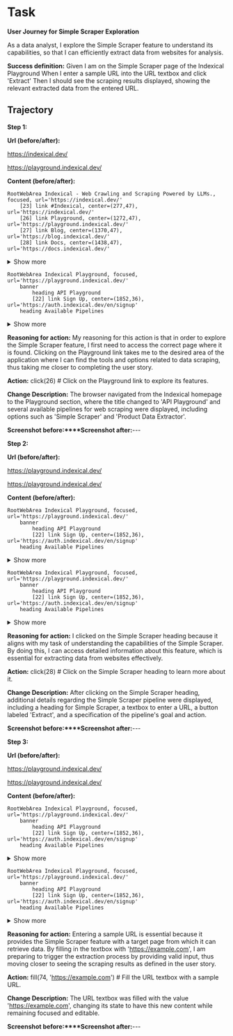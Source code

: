 # Task

**User Journey for Simple Scraper Exploration**

As a data analyst,
I explore the Simple Scraper feature to understand its capabilities,
so that I can efficiently extract data from websites for analysis.

**Success definition:** Given I am on the Simple Scraper page of the Indexical Playground
When I enter a sample URL into the URL textbox and click 'Extract'
Then I should see the scraping results displayed, showing the relevant extracted data from the entered URL.

## Trajectory

**Step 1:**

**Url (before/after):** 

https://indexical.dev/

https://playground.indexical.dev/

**Content (before/after):** 

```
RootWebArea Indexical - Web Crawling and Scraping Powered by LLMs., focused, url='https://indexical.dev/'
	[23] link #Indexical, center=(277,47), url='https://indexical.dev/'
	[26] link Playground, center=(1272,47), url='https://playground.indexical.dev/'
	[27] link Blog, center=(1370,47), url='https://blog.indexical.dev/'
	[28] link Docs, center=(1438,47), url='https://docs.indexical.dev/'
```
<details><summary>Show more</summary>

```
	[29] link Console, center=(1522,47), url='https://console.indexical.dev/'
	[30] link Sign Up, center=(1651,47), url='https://auth.indexical.dev/en/signup'
	StaticText Get The Data
	StaticText You Need
	StaticText Write & run zero-maintenance web scraping pipelines with natural language steps
	[41] link Get Started   →, center=(341,696), url='https://auth.indexical.dev/en/signup'
	StaticText Backed by
	image
	StaticText Combinator
	code
		StaticText {
		StaticText "action"
		StaticText :
		StaticText "navigate"
		StaticText ,
		StaticText "goal"
		StaticText :
		StaticText "Find a link to the product specifications"
		StaticText },
		StaticText {
		StaticText "action"
		StaticText :
		StaticText "extract"
		StaticText ,
		StaticText "goal"
		StaticText :
		StaticText "Extract the product details"
		StaticText ,
		StaticText "schema"
		StaticText : {
		StaticText "product_number"
		StaticText : {
		StaticText "type"
		StaticText :
		StaticText "string"
		StaticText ,
		StaticText "description"
		StaticText :
		StaticText "This device's Product Number"
		StaticText },
		StaticText "price"
		StaticText : {
		StaticText "type"
		StaticText :
		StaticText "string"
		StaticText ,
		StaticText "description"
		StaticText :
		StaticText "The device's price"
		StaticText },
		StaticText "description"
		StaticText :
		StaticText "$mainContent"
		StaticText }
		StaticText }
	StaticText Powered by LLMs
	StaticText Indexical uses LLMs to intelligently navigate the web and extract data, so you don't have to worry about brittle selectors and complicated interaction scripts.
	StaticText Built for Devs
	StaticText Indexical scraping & crawling jobs are defined with well-documented, version-controllable JSON pipelines that give you fine-grain control without any boilerplate.
	StaticText Fault-tolerant & Robust
	StaticText Indexical's scrapers automatically handle proxying, retries, rate-limiting, and other best-practices to ensure you get the data you're looking for
	StaticText Fully Managed
	StaticText Indexical provides an easy-to-use API, a CLI, and a web UI to make creating, running, and monitoring your scraping jobs as smooth as possible
	heading Pricing for Every Need
	paragraph
		StaticText Choose the plan that fits your business best.
	heading Free
	StaticText $0
	StaticText /month
	StaticText No credit card required
	StaticText 1000 credits per month
	StaticText API and dashboard access
	link Get Started, url='https://auth.indexical.dev/en/signup'
	heading Hobby
	StaticText $30
	StaticText /month
	StaticText 3,000 credits per month
	StaticText API and Dashboard Access
	link Get Started, url='https://auth.indexical.dev/en/signup'
	heading Startup
	StaticText $100
	StaticText /month
	StaticText 20,000 credits per month
	StaticText API and dashboard access
	StaticText Priority support
	link Get Started, url='https://auth.indexical.dev/en/signup'
	heading Growth
	StaticText $500
	StaticText /month
	StaticText 150,000 credits per month
	StaticText API and dashboard access
	StaticText Priority support
	StaticText CEO's number
	link Get Started, url='https://auth.indexical.dev/en/signup'
	heading Need more credits or implementation help?
	link Chat with Us, url='https://cal.com/shanelle-indexical/intro'
	heading Understanding Credit Usage
	paragraph
		StaticText Scraping & crawling jobs in Indexical can use different amounts of credits depending on their complexity and resource-usage. See the table below to estimate which plan is appropriate for your intended usecase.
	table
		rowgroup
			row
				columnheader Action
				columnheader Cost
		rowgroup
			row
				cell Non-proxy page load
				cell 1 credit
			row
				cell Proxy page load
				cell 5 credits
			row
				cell LLM extraction
				cell 5 credits
			row
				cell Visual extraction
				cell 5 credits
			row
				cell Search API query
				cell 5 credits
	contentinfo
		heading Indexical
		paragraph
			StaticText AI-powered web scraping & data extraction engine
		link LinkedIn, url='https://www.linkedin.com/company/indexical-ai/'
		link Privacy Policy, url='https://indexical.dev/privacy.html'
		link Terms of Service, url='https://indexical.dev/terms.html'
		paragraph
			StaticText Made with ❤️ in San Francisco © 2024 Raio Technologies, Inc.
```
</details>



```
RootWebArea Indexical Playground, focused, url='https://playground.indexical.dev/'
	banner
		heading API Playground
		[22] link Sign Up, center=(1852,36), url='https://auth.indexical.dev/en/signup'
	heading Available Pipelines
```
<details><summary>Show more</summary>

```
	list
		listitem
			[28] heading Simple Scraper, center=(328,176)
			[29] paragraph, center=(328,198), inner_text=Scrape the content of the page
				StaticText Scrape the content of the page
		listitem
			[31] heading Simple Crawler, center=(328,244)
			[32] paragraph, center=(328,266), inner_text=Crawl through the first 2 pages of the website and scrape the main content.
				StaticText Crawl through the first 2 pages of the website and scrape the main content.
		listitem
			[34] heading Product Data Extractor, center=(328,312)
			[35] paragraph, center=(328,334), inner_text=Extract product information from an ecommerce details page.
				StaticText Extract product information from an ecommerce details page.
		listitem
			[37] heading News Article Extractor, center=(328,380)
			[38] paragraph, center=(328,402), inner_text=Extract the main text content from a news article.
				StaticText Extract the main text content from a news article.
	StaticText Please select a pipeline to get started.
	contentinfo
		heading Indexical
			link Indexical, url='https://indexical.dev/'
		paragraph
			StaticText AI-powered web scraping & data extraction engine
		link LinkedIn, url='https://www.linkedin.com/company/indexical-ai/'
		link Privacy Policy, url='https://indexical.dev/privacy'
		link Terms of Service, url='https://indexical.dev/terms'
		paragraph
			StaticText Made with ❤️ in San Francisco © 2024 Raio Technologies, Inc.
	alert, atomic
```
</details>

**Reasoning for action:** My reasoning for this action is that in order to explore the Simple Scraper feature, I first need to access the correct page where it is found. Clicking on the Playground link takes me to the desired area of the application where I can find the tools and options related to data scraping, thus taking me closer to completing the user story.

**Action:** click(26) # Click on the Playground link to explore its features.

**Change Description:** The browser navigated from the Indexical homepage to the Playground section, where the title changed to 'API Playground' and several available pipelines for web scraping were displayed, including options such as 'Simple Scraper' and 'Product Data Extractor'.

**Screenshot before:****Screenshot after:**---

**Step 2:**

**Url (before/after):** 

https://playground.indexical.dev/

https://playground.indexical.dev/

**Content (before/after):** 

```
RootWebArea Indexical Playground, focused, url='https://playground.indexical.dev/'
	banner
		heading API Playground
		[22] link Sign Up, center=(1852,36), url='https://auth.indexical.dev/en/signup'
	heading Available Pipelines
```
<details><summary>Show more</summary>

```
	list
		listitem
			[28] heading Simple Scraper, center=(328,176)
			[29] paragraph, center=(328,198), inner_text=Scrape the content of the page
				StaticText Scrape the content of the page
		listitem
			[31] heading Simple Crawler, center=(328,244)
			[32] paragraph, center=(328,266), inner_text=Crawl through the first 2 pages of the website and scrape the main content.
				StaticText Crawl through the first 2 pages of the website and scrape the main content.
		listitem
			[34] heading Product Data Extractor, center=(328,312)
			[35] paragraph, center=(328,334), inner_text=Extract product information from an ecommerce details page.
				StaticText Extract product information from an ecommerce details page.
		listitem
			[37] heading News Article Extractor, center=(328,380)
			[38] paragraph, center=(328,402), inner_text=Extract the main text content from a news article.
				StaticText Extract the main text content from a news article.
	StaticText Please select a pipeline to get started.
	contentinfo
		heading Indexical
			link Indexical, url='https://indexical.dev/'
		paragraph
			StaticText AI-powered web scraping & data extraction engine
		link LinkedIn, url='https://www.linkedin.com/company/indexical-ai/'
		link Privacy Policy, url='https://indexical.dev/privacy'
		link Terms of Service, url='https://indexical.dev/terms'
		paragraph
			StaticText Made with ❤️ in San Francisco © 2024 Raio Technologies, Inc.
	alert, atomic
```
</details>



```
RootWebArea Indexical Playground, focused, url='https://playground.indexical.dev/'
	banner
		heading API Playground
		[22] link Sign Up, center=(1852,36), url='https://auth.indexical.dev/en/signup'
	heading Available Pipelines
```
<details><summary>Show more</summary>

```
	list
		listitem
			[28] heading Simple Scraper, center=(328,176)
			[29] paragraph, center=(328,198), inner_text=Scrape the content of the page
				StaticText Scrape the content of the page
		listitem
			[31] heading Simple Crawler, center=(328,244)
			[32] paragraph, center=(328,266), inner_text=Crawl through the first 2 pages of the website and scrape the main content.
				StaticText Crawl through the first 2 pages of the website and scrape the main content.
		listitem
			[34] heading Product Data Extractor, center=(328,312)
			[35] paragraph, center=(328,334), inner_text=Extract product information from an ecommerce details page.
				StaticText Extract product information from an ecommerce details page.
		listitem
			[37] heading News Article Extractor, center=(328,380)
			[38] paragraph, center=(328,402), inner_text=Extract the main text content from a news article.
				StaticText Extract the main text content from a news article.
	heading Simple Scraper
	paragraph
		StaticText Scrape the content of the page
	LabelText
		StaticText Enter a URL:
	[74] textbox Enter a URL:, center=(1232,240), contenteditable=True, type=text
	[75] button Extract, center=(1840,240)
	heading Pipeline Specification
	StaticText [
  {
    "goal": "extract the following information",
    "action": "extract",
    "schema": {
      "textContent": "$textContent",
      "htmlContentDownloaded": "$download",
      "screenshot": "$screenshot"
    }
  }
]
	contentinfo
		heading Indexical
			[45] link Indexical, center=(360,710), url='https://indexical.dev/'
		paragraph
			StaticText AI-powered web scraping & data extraction engine
		[48] link LinkedIn, center=(329,780), url='https://www.linkedin.com/company/indexical-ai/'
		[52] link Privacy Policy, center=(1397,706), url='https://indexical.dev/privacy'
		[53] link Terms of Service, center=(1397,734), url='https://indexical.dev/terms'
		paragraph
			StaticText Made with ❤️ in San Francisco © 2024 Raio Technologies, Inc.
	alert, atomic
```
</details>

**Reasoning for action:** I clicked on the Simple Scraper heading because it aligns with my task of understanding the capabilities of the Simple Scraper. By doing this, I can access detailed information about this feature, which is essential for extracting data from websites effectively.

**Action:** click(28) # Click on the Simple Scraper heading to learn more about it.

**Change Description:** After clicking on the Simple Scraper heading, additional details regarding the Simple Scraper pipeline were displayed, including a heading for Simple Scraper, a textbox to enter a URL, a button labeled 'Extract', and a specification of the pipeline's goal and action.

**Screenshot before:****Screenshot after:**---

**Step 3:**

**Url (before/after):** 

https://playground.indexical.dev/

https://playground.indexical.dev/

**Content (before/after):** 

```
RootWebArea Indexical Playground, focused, url='https://playground.indexical.dev/'
	banner
		heading API Playground
		[22] link Sign Up, center=(1852,36), url='https://auth.indexical.dev/en/signup'
	heading Available Pipelines
```
<details><summary>Show more</summary>

```
	list
		listitem
			[28] heading Simple Scraper, center=(328,176)
			[29] paragraph, center=(328,198), inner_text=Scrape the content of the page
				StaticText Scrape the content of the page
		listitem
			[31] heading Simple Crawler, center=(328,244)
			[32] paragraph, center=(328,266), inner_text=Crawl through the first 2 pages of the website and scrape the main content.
				StaticText Crawl through the first 2 pages of the website and scrape the main content.
		listitem
			[34] heading Product Data Extractor, center=(328,312)
			[35] paragraph, center=(328,334), inner_text=Extract product information from an ecommerce details page.
				StaticText Extract product information from an ecommerce details page.
		listitem
			[37] heading News Article Extractor, center=(328,380)
			[38] paragraph, center=(328,402), inner_text=Extract the main text content from a news article.
				StaticText Extract the main text content from a news article.
	heading Simple Scraper
	paragraph
		StaticText Scrape the content of the page
	LabelText
		StaticText Enter a URL:
	[74] textbox Enter a URL:, center=(1232,240), contenteditable=True, type=text
	[75] button Extract, center=(1840,240)
	heading Pipeline Specification
	StaticText [
  {
    "goal": "extract the following information",
    "action": "extract",
    "schema": {
      "textContent": "$textContent",
      "htmlContentDownloaded": "$download",
      "screenshot": "$screenshot"
    }
  }
]
	contentinfo
		heading Indexical
			[45] link Indexical, center=(360,710), url='https://indexical.dev/'
		paragraph
			StaticText AI-powered web scraping & data extraction engine
		[48] link LinkedIn, center=(329,780), url='https://www.linkedin.com/company/indexical-ai/'
		[52] link Privacy Policy, center=(1397,706), url='https://indexical.dev/privacy'
		[53] link Terms of Service, center=(1397,734), url='https://indexical.dev/terms'
		paragraph
			StaticText Made with ❤️ in San Francisco © 2024 Raio Technologies, Inc.
	alert, atomic
```
</details>



```
RootWebArea Indexical Playground, focused, url='https://playground.indexical.dev/'
	banner
		heading API Playground
		[22] link Sign Up, center=(1852,36), url='https://auth.indexical.dev/en/signup'
	heading Available Pipelines
```
<details><summary>Show more</summary>

```
	list
		listitem
			[28] heading Simple Scraper, center=(328,176)
			[29] paragraph, center=(328,198), inner_text=Scrape the content of the page
				StaticText Scrape the content of the page
		listitem
			[31] heading Simple Crawler, center=(328,244)
			[32] paragraph, center=(328,266), inner_text=Crawl through the first 2 pages of the website and scrape the main content.
				StaticText Crawl through the first 2 pages of the website and scrape the main content.
		listitem
			[34] heading Product Data Extractor, center=(328,312)
			[35] paragraph, center=(328,334), inner_text=Extract product information from an ecommerce details page.
				StaticText Extract product information from an ecommerce details page.
		listitem
			[37] heading News Article Extractor, center=(328,380)
			[38] paragraph, center=(328,402), inner_text=Extract the main text content from a news article.
				StaticText Extract the main text content from a news article.
	heading Simple Scraper
	paragraph
		StaticText Scrape the content of the page
	LabelText
		StaticText Enter a URL:
	[74] textbox Enter a URL: value='https://example.com', center=(1232,240), contenteditable=True, focused, type=text
	[75] button Extract, center=(1840,240)
	heading Pipeline Specification
	StaticText [
  {
    "goal": "extract the following information",
    "action": "extract",
    "schema": {
      "textContent": "$textContent",
      "htmlContentDownloaded": "$download",
      "screenshot": "$screenshot"
    }
  }
]
	contentinfo
		heading Indexical
			[45] link Indexical, center=(360,710), url='https://indexical.dev/'
		paragraph
			StaticText AI-powered web scraping & data extraction engine
		[48] link LinkedIn, center=(329,780), url='https://www.linkedin.com/company/indexical-ai/'
		[52] link Privacy Policy, center=(1397,706), url='https://indexical.dev/privacy'
		[53] link Terms of Service, center=(1397,734), url='https://indexical.dev/terms'
		paragraph
			StaticText Made with ❤️ in San Francisco © 2024 Raio Technologies, Inc.
	alert, atomic
```
</details>

**Reasoning for action:** Entering a sample URL is essential because it provides the Simple Scraper feature with a target page from which it can retrieve data. By filling in the textbox with 'https://example.com', I am preparing to trigger the extraction process by providing valid input, thus moving closer to seeing the scraping results as defined in the user story.

**Action:** fill(74, 'https://example.com') # Fill the URL textbox with a sample URL.

**Change Description:** The URL textbox was filled with the value 'https://example.com', changing its state to have this new content while remaining focused and editable.

**Screenshot before:****Screenshot after:**---

